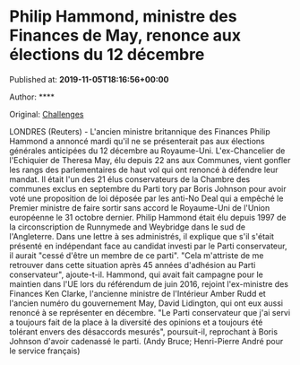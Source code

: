 
# Philip Hammond, ministre des Finances de May, renonce aux élections du 12 décembre

Published at: **2019-11-05T18:16:56+00:00**

Author: ****

Original: [Challenges](https://www.challenges.fr/monde/philip-hammond-ministre-des-finances-de-may-renonce-aux-elections-du-12-decembre_683292)

LONDRES (Reuters) - L'ancien ministre britannique des Finances Philip Hammond a annoncé mardi qu'il ne se présenterait pas aux élections générales anticipées du 12 décembre au Royaume-Uni.
L'ex-Chancelier de l'Echiquier de Theresa May, élu depuis 22 ans aux Communes, vient gonfler les rangs des parlementaires de haut vol qui ont renoncé à défendre leur mandat.
Il était l'un des 21 élus conservateurs de la Chambre des communes exclus en septembre du Parti tory par Boris Johnson pour avoir voté une proposition de loi déposée par les anti-No Deal qui a empêché le Premier ministre de faire sortir sans accord le Royaume-Uni de l'Union européenne le 31 octobre dernier.
Philip Hammond était élu depuis 1997 de la circonscription de Runnymede and Weybridge dans le sud de l'Angleterre. Dans une lettre à ses administrés, il explique que s'il s'était présenté en indépendant face au candidat investi par le Parti conservateur, il aurait "cessé d'être un membre de ce parti".
"Cela m'attriste de me retrouver dans cette situation après 45 années d'adhésion au Parti conservateur", ajoute-t-il.
Hammond, qui avait fait campagne pour le maintien dans l'UE lors du référendum de juin 2016, rejoint l'ex-ministre des Finances Ken Clarke, l'ancienne ministre de l'Intérieur Amber Rudd et l'ancien numéro du gouvernement May, David Lidington, qui ont eux aussi renoncé à se représenter en décembre.
"Le Parti conservateur que j'ai servi a toujours fait de la place à la diversité des opinions et a toujours été tolérant envers des désaccords mesurés", poursuit-il, reprochant à Boris Johnson d'avoir cadenassé le parti.
(Andy Bruce; Henri-Pierre André pour le service français)
